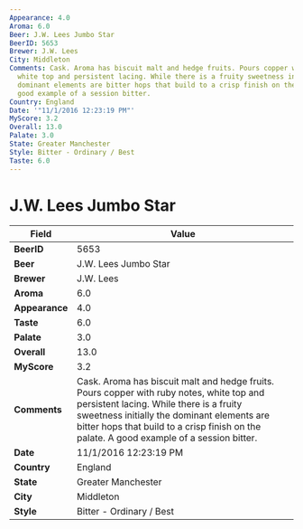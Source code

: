 ```yaml
---
Appearance: 4.0
Aroma: 6.0
Beer: J.W. Lees Jumbo Star
BeerID: 5653
Brewer: J.W. Lees
City: Middleton
Comments: Cask. Aroma has biscuit malt and hedge fruits. Pours copper with ruby notes,
  white top and persistent lacing. While there is a fruity sweetness initially the
  dominant elements are bitter hops that build to a crisp finish on the palate. A
  good example of a session bitter.
Country: England
Date: '"11/1/2016 12:23:19 PM"'
MyScore: 3.2
Overall: 13.0
Palate: 3.0
State: Greater Manchester
Style: Bitter - Ordinary / Best
Taste: 6.0
---
```


# J.W. Lees Jumbo Star

| Field         | Value |
|---------------|-------|
| **BeerID** | 5653 |
| **Beer** | J.W. Lees Jumbo Star |
| **Brewer** | J.W. Lees |
| **Aroma** | 6.0 |
| **Appearance** | 4.0 |
| **Taste** | 6.0 |
| **Palate** | 3.0 |
| **Overall** | 13.0 |
| **MyScore** | 3.2 |
| **Comments** | Cask. Aroma has biscuit malt and hedge fruits. Pours copper with ruby notes, white top and persistent lacing. While there is a fruity sweetness initially the dominant elements are bitter hops that build to a crisp finish on the palate. A good example of a session bitter. |
| **Date** | 11/1/2016 12:23:19 PM |
| **Country** | England |
| **State** | Greater Manchester |
| **City** | Middleton |
| **Style** | Bitter - Ordinary / Best |
